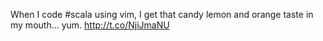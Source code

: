 When I code #scala using vim, I get that candy lemon and orange taste in my mouth... yum. <a href="http://t.co/NjiJmaNU">http://t.co/NjiJmaNU</a>
